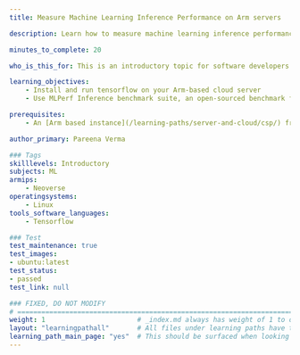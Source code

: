```yaml
---
title: Measure Machine Learning Inference Performance on Arm servers

description: Learn how to measure machine learning inference performance on Arm servers

minutes_to_complete: 20

who_is_this_for: This is an introductory topic for software developers interested in benchmarking machine learning workloads on Arm servers.

learning_objectives:
    - Install and run tensorflow on your Arm-based cloud server
    - Use MLPerf Inference benchmark suite, an open-sourced benchmark from MLCommons to test ML performance on your Arm server

prerequisites:
    - An [Arm based instance](/learning-paths/server-and-cloud/csp/) from an appropriate cloud service provider.

author_primary: Pareena Verma

### Tags
skilllevels: Introductory
subjects: ML
armips:
    - Neoverse
operatingsystems:
    - Linux
tools_software_languages:
    - Tensorflow

### Test
test_maintenance: true
test_images:
- ubuntu:latest
test_status:
- passed
test_link: null

### FIXED, DO NOT MODIFY
# ================================================================================
weight: 1                       # _index.md always has weight of 1 to order correctly
layout: "learningpathall"       # All files under learning paths have this same wrapper
learning_path_main_page: "yes"  # This should be surfaced when looking for related content. Only set for _index.md of learning path content.
---
```

